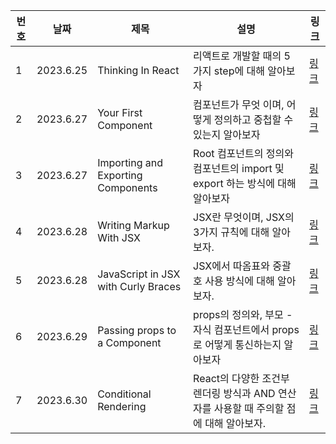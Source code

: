 | 번호 | 날짜      | 제목                                | 설명                                                                                  | 링크                                                                                                                                      |
| ---- | --------- | ----------------------------------- | ------------------------------------------------------------------------------------- | ----------------------------------------------------------------------------------------------------------------------------------------- |
| 1    | 2023.6.25 | Thinking In React                   | 리액트로 개발할 때의 5가지 step에 대해 알아보자                                       | [링크](https://www.notion.so/81684332568c45acb06bac32e4cb69f5?v=07852d4206d942fb958983abd5f11f81&p=71406e7c096142598cae78aa199ca0e2&pm=s) |
| 2    | 2023.6.27 | Your First Component                | 컴포넌트가 무엇 이며, 어떻게 정의하고 중첩할 수 있는지 알아보자                       | [링크](https://www.notion.so/81684332568c45acb06bac32e4cb69f5?v=07852d4206d942fb958983abd5f11f81&p=39613aa238354a4a8ab1e443a7eba1b7&pm=s) |
| 3    | 2023.6.27 | Importing and Exporting Components  | Root 컴포넌트의 정의와 컴포넌트의 import 및 export 하는 방식에 대해 알아보자          | [링크](https://www.notion.so/81684332568c45acb06bac32e4cb69f5?v=07852d4206d942fb958983abd5f11f81&p=39613aa238354a4a8ab1e443a7eba1b7&pm=s) |
| 4    | 2023.6.28 | Writing Markup With JSX             | JSX란 무엇이며, JSX의 3가지 규칙에 대해 알아보자.                                     | [링크](https://www.notion.so/81684332568c45acb06bac32e4cb69f5?v=07852d4206d942fb958983abd5f11f81)                                         |
| 5    | 2023.6.28 | JavaScript in JSX with Curly Braces | JSX에서 따옴표와 중괄호 사용 방식에 대해 알아보자.                                    | [링크](https://www.notion.so/81684332568c45acb06bac32e4cb69f5?v=07852d4206d942fb958983abd5f11f81&p=1e5928bcc1ec4fe98fbf86524f716574&pm=s) |
| 6    | 2023.6.29 | Passing props to a Component        | props의 정의와, 부모 - 자식 컴포넌트에서 props로 어떻게 통신하는지 알아보자           | [링크](https://www.notion.so/Passing-props-to-a-Component-72b8222ccbe24c31a2a4ff3af25309da)                                               |
| 7    | 2023.6.30 | Conditional Rendering               | React의 다양한 조건부 렌더링 방식과 AND 연산자를 사용할 때 주의할 점에 대해 알아보자. | [링크](https://www.notion.so/2c25ef89f7774ff4a0b3135f554164dd?p=69ebb1d3b0ed4192a713c452a1659d76&pm=s)                                    |
